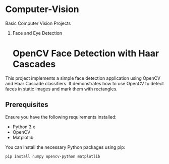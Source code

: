 # Computer-Vision
Basic Computer Vision Projects
1. Face and Eye Detection

   # OpenCV Face Detection with Haar Cascades

This project implements a simple face detection application using OpenCV and Haar Cascade classifiers. It demonstrates how to use OpenCV to detect faces in static images and mark them with rectangles.

## Prerequisites

Ensure you have the following requirements installed:

- Python 3.x
- OpenCV
- Matplotlib

You can install the necessary Python packages using pip:

```bash
pip install numpy opencv-python matplotlib
